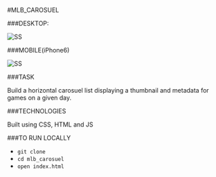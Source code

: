 #MLB_CAROSUEL

###DESKTOP:


![SS](http://s10.postimg.org/ikfb7f2yx/Screen_Shot_2016_10_27_at_6_55_14_PM.png)


###MOBILE(iPhone6)

![SS](http://s22.postimg.org/5vy3zx1e9/Screen_Shot_2016_10_27_at_7_02_37_PM.png)

###TASK

Build a horizontal carosuel list displaying a thumbnail and metadata for games on a given day.

###TECHNOLOGIES

Built using CSS, HTML and JS

###TO RUN LOCALLY

- `git clone`
- `cd mlb_carosuel`
- `open index.html`